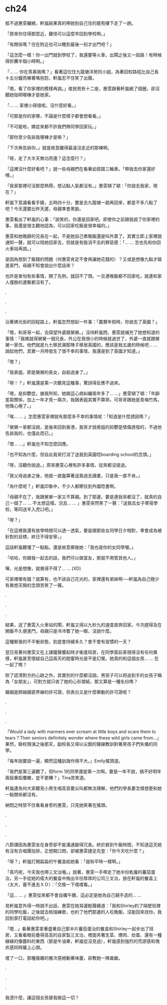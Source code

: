 # ch24

抵不過惠雯纏繞，軒嵐結果真的帶她到自己住的屋苑樓下走了一趟。

「原來你住得那麼近，難怪可以這麼早回到學校啊。」

「有關係嗎？住在附近也可以睡到最後一刻才出門吧？」

「這怎麼一樣！你一出門就到學校了，我還要等火車，出閘之後又一段路！有時候得折騰半個小時啊。」

「… … 你在羨慕我嗎？」看著這位住九龍塘洋房的小姐，為著回校路程比自己長十五分鐘而嘟著嘴抱怨，軒嵐忍不住笑了出聲。

「嗯，看了你家裡的模樣再說。」俊民苑有十二座，惠雯跟著軒嵐繞了個圈，卻沒聽她指明哪棟才是她家。

「… … 家裡小得很呢。沒什麼好看。」

「可那是你的家哪，不論是什麼樣子都會想看看。」

「不可能啦，媽從來都不許我們帶同學回家玩。」

「那你至少告訴我哪棟才是嘛？」

「下次再告訴你。」就是故意離得最遠沒走近的那棟啊。

「呀，走了大半天無功而還？這怎麼行？」

「這裡沒什麼好看吧？」就一些母親們在看著幼孩踏三輪車。「帶我去你家還好哩。」

「我家那裡可沒那麼熱鬧，想沾點人氣都沒有。」惠雯頓了頓：「你說去我家，現在？」

軒嵐下意識看看手錶，五時四十分，要是去九龍塘一趟再回來，都差不多八點了吧？今天還要比昨天遲，母親準會黑臉。

惠雯看出了軒嵐的心事：「說笑的，你還是回家吧。即使你之前跟我說了你家裡的事，我還是很主觀地認為，可以回家吃飯是很幸福的。」

惠雯和她晚歸的兄長在一起，不是她自己煮晚飯還是叫外賣了。其實立即上家裡說通知一聲，就可以陪她回家去，但就是有股消不去的罪惡感：「… … 怎也先和你回火車站再說。」

是因為想到了飯錢的問題（何惠雯肯定不會再讓她花錢的）？又或是想像九點才踏進家門，母親不知會說出什麼話來？

也許是害怕有些事情，開了先例，就回不了頭。一旦連晚飯都不回家吃，就連和家人僅餘的連繫都沒有了。

.

.

.

沿著佛光街的回程路上，軒嵐忽然想起一件事：「農曆年假時，你說去了英國？」

「嗯，和哥哥一起，去探望外婆跟舅舅。」沒待軒嵐問，惠雯就補充了她想知道的事情：「我媽就得舅舅一個兄長，外公在我很小的時候就過世了，外婆一直就跟舅舅一家住。他們就是九七移民潮那陣子移居英國的，應該是我五歲的時候吧… … 說起他們，其實一月時發生了很不幸的事情，我還是到了英國才知道。」

「嗯？」

「我表姐，即是舅舅的長女，自殺過身了。」

「呀！？」軒嵐還是第一次聽見這種事，驚訝得反應不過來。

「嗯，是抑鬱症。據我所知，她跟這心病糾纏兩年多了… …」惠雯頓了頓：「年齡差距關係，加上一年才見一兩次，我跟表姐其實不算熟，可哥哥跟她是青梅竹馬，他傷心極了。」

「唉… … 」怎麼惠雯家裡就有那麼多不幸的事情呢：「知道是什麼誘因嗎？」

「舅舅一家都沒說，是後來回到香港，我哥才說表姐的抑鬱是情傷誘發的，不過他告訴我的，也僅此而已。」

「嗯… …」軒嵐也不知怎麼回應。

「也不知為什麼，但自此我哥打消了送我到英國唸boarding school的念頭。」

「呀，沒聽你說過。」原來惠雯心裡有許多事情，從來都沒提過。

「我父母過身之後，他就一直盤算著送我過去讀書，只是我一直不肯。」

「為什麼呢？」軒嵐印象中，不少人都嚮往到外國唸書啊。

「母親不在了，我跟舅舅一家又不算親。到了那邊，要是連我哥都沒了，就真的自己一個了… … 不太想這樣。況且… … 」惠雯突然笑了一聲：「送我去女子寄宿學校，等同送羊入虎口吧。」

「呀？」

「在這裡我還有放學時間可以透一透氣，要是跟那些女同學日夕相對，準會成為被針對的目標，終日不得安寧。」

這話軒嵐聽懂了一點點，還是故意揶揄她：「我也是你的女同學喔。」

「哈哈，你跟我一起去的話，我們可以做室友，那就不用管其他人。」

嘩，光是想像，就覺得不得了… … \(XD\)

可家裡哪有錢？就算有，也不該自己花光的，家裡還有弟妹啊──軒嵐為自己極少有異想天開的念頭苦笑了一聲。

.

.

.

結果，送了惠雯入火車站的閘，軒嵐又得以九秒九的速度直奔回家。今次趕得及在開飯不久便進門，母親只是冷冷瞥了她一眼，沒說什麼。

這種緊張的不平衡狀態，到底會持續多久？會不會有習慣的一天？

翌日見著何惠雯又在上課鐘聲響起時才衝進班房，在同學面前表現得沒有任何異樣，軒嵐甚至懷疑自己這兩天的甜蜜時光是不是幻覺。她真的和這個女孩… … 在一起了嗎？

除了認清對方的心跡之外，其實別的什麼都沒說。男孩子可以把追到手的女孩子稱為「女朋友」，可對方就只收了她的心形摺紙，那又算是一種名份嗎？

婚姻是跨越親密界線的許可證，但表白又是什麼舉動的許可證呢？

.

.

.

「Would a lady with manners ever scream at little boys and scare them to tears？Their seniors definitely wonder where these wild girls came from…」果然，聯校預演之後那天，副校長又得以尖銳的聲線教訓對著男孩子們失儀的同學。

「每年說要說一遍，顯然這種訓誨作用不大。」Emily搖頭道。

「我們是第三遍聽了，但form 1的同學還是第一次啊。要是一年不說，搞不好明年兩屆重蹈覆轍，豈不更糟？」Tina苦笑道。

軒嵐連為何大家聽見小男生唱高音要尖叫都無法理解，他們的學長要怎樣想更和她一點關係都沒有。

納悶之時禁不住看看身旁的惠雯，只見她笑著在搖頭。

.

.

.

六節課因為惠雯坐在身旁卻不能溝通變得冗長。終於捱到午飯時間，不知道這天她有沒有合唱團加排，正想開口問，卻被惠雯捷足先登：「你今天吃什麼？」

「呀？」軒嵐打開扁扁的午餐盒給她看：「就和平時一樣啊。」

「真巧呢，今天我也帶三文治喔。」說著，惠雯一手帶走了她半份乾癟的蕃茄蛋治，另一手從她的偌大的餐盒中掏出半份厚厚的公司三文治，放在軒嵐的餐盒上（太大，塞不進去ＸＤ）：「交換一下嚐嚐看。」

「這… … 」惠雯從來都不會自攜午膳，這必定是她為自己親手造的… …

見軒嵐意外得一時說不出話，惠雯在她耳邊輕聲續道：「我和Shirley約了隔壁班裡的同學吃飯，之後就去柏瑞練歌，也約了他們那邊的人吃晚飯，沒能回來找你。我回到家打電話給你吧。」

「嗯…」看著惠雯拿著盛著自己那半片蕃茄蛋治的餐盒和Shirley一起步出了班房，又看看眼前疊得高高的自家製三文治，裡面夾著生菜、煙肉、烚蛋、還有一種綠綠的像醬料的東西（那是牛油果，軒嵐從沒見過），軒嵐感到強烈的荒謬感和愧疚感同時襲上心頭。

嚐了一口，那種複雜的層次感撼動著味蕾，卻教她一陣鼻酸。

.

.

.

我憑什麼，讓這個女孩替我做這一切？


